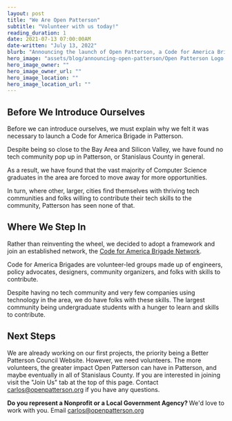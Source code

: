 ```yaml
---
layout: post
title: "We Are Open Patterson"
subtitle: "Volunteer with us today!"
reading_duration: 1
date: 2021-07-13 07:00:00AM
date-written: "July 13, 2022"
blurb: "Announcing the launch of Open Patterson, a Code for America Brigade."
hero_image: "assets/blog/announcing-open-patterson/Open Patterson Logo.png"
hero_image_owner: ""
hero_image_owner_url: ""
hero_image_location: ""
hero_image_location_url: ""
---
```


<h2>Before We Introduce Ourselves</h2>
<p>
Before we can introduce ourselves, we must explain why we felt it was necessary to launch a Code for America Brigade in Patterson.

Despite being so close to the Bay Area and Silicon Valley, we have found no tech community pop up in Patterson, or Stanislaus County in general. 

As a result, we have found that the vast majority of Computer Science graduates in the area are forced to move away for more opportunities.

In turn, where other, larger, cities find themselves with thriving tech communities and folks willing to contribute their tech skills to the community, Patterson has seen none of that.
</p>

<h2>Where We Step In</h2>
<p>
Rather than reinventing the wheel, we decided to adopt a framework and join an established network, the <a href="https://brigade.codeforamerica.org/" target="_blank">Code for America Brigade Network</a>. 

Code for America Brigades are volunteer-led groups made up of engineers, policy advocates, designers, community organizers, and folks with skills to contribute.

Despite having no tech community and very few companies using technology in the area, we do have folks with these skills. The largest community being undergraduate students with a hunger to learn and skills to contribute.
</p>

<h2>Next Steps</h2>
<p>We are already working on our first projects, the priority being a Better Patterson Council Website. However, we need volunteers. The more volunteers, the greater impact Open Patterson can have in Patterson, and maybe eventually in all of Stanislaus County. If you are interested in joining visit the "Join Us" tab at the top of this page. Contact <a href="mailto:carlos@openpatterson.org" target="_blank">carlos@openpatterson.org</a> if you have any questions.
</p>
<p>
<b>
Do you represent a Nonprofit or a Local Government Agency?
</b>
We'd love to work with you. Email <a href="mailto:carlos@openpatterson.org" target="_blank">carlos@openpatterson.org</a>
</p>